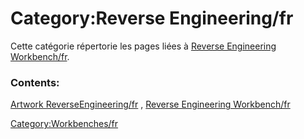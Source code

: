 # Category:Reverse Engineering/fr
Cette catégorie répertorie les pages liées à [Reverse Engineering Workbench/fr](Reverse_Engineering_Workbench/fr.md).

### Contents:

[Artwork ReverseEngineering/fr](Artwork_ReverseEngineering/fr.md) , [Reverse Engineering Workbench/fr](Reverse_Engineering_Workbench/fr.md)

[Category:Workbenches/fr](Category:Workbenches/fr.md)
